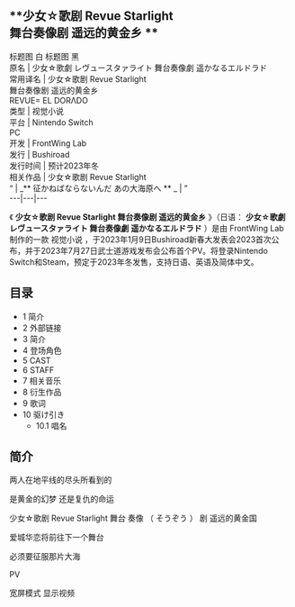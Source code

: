 **少女☆歌剧 Revue Starlight  
舞台奏像剧 遥远的黄金乡 **  
---  
标题图 白  标题图 黑  
原名  |  少女☆歌劇 レヴュースタァライト 舞台奏像劇 遥かなるエルドラド   
常用译名  |  少女☆歌剧 Revue Starlight   
舞台奏像剧 遥远的黄金乡  
REVUE= EL DΟRΛDΟ  
类型  |  视觉小说   
平台  |  Nintendo Switch   
PC  
开发  |  FrontWing Lab   
发行  |  Bushiroad   
发行时间  |  预计2023年冬   
相关作品  |  少女☆歌剧 Revue Starlight   
“  |  _** 征かねばならないんだ あの大海原へ  ** _ |  ”   
---|---|---  
  
《 **少女☆歌剧 Revue Starlight 舞台奏像剧 遥远的黄金乡** 》（日语：  **少女☆歌劇 レヴュースタァライト 舞台奏像劇
遥かなるエルドラド** ）是由  FrontWing Lab  制作的一款  视觉小说
，于2023年1月9日Bushiroad新春大发表会2023首次公布，并于2023年7月27日武士道游戏发布会公布首个PV。将登录Nintendo
Switch和Steam，预定于2023年冬发售，支持日语、英语及简体中文。

##  目录

  * 1  简介 
  * 2  外部链接 
  * 3  简介 
  * 4  登场角色 
  * 5  CAST 
  * 6  STAFF 
  * 7  相关音乐 
  * 8  衍生作品 
  * 9  歌词 
  * 10  驱け引き 
    * 10.1  唱名 

##  简介

两人在地平线的尽头所看到的

是黄金的幻梦 还是复仇的命运

少女☆歌剧 Revue Starlight 舞台  奏像  （  そうぞう  ）  剧 遥远的黄金国

爱城华恋将前往下一个舞台

必须要征服那片大海

PV

宽屏模式  显示视频

  